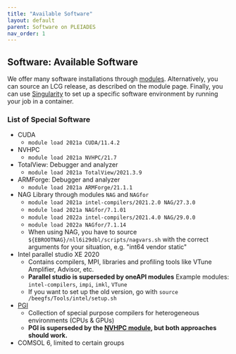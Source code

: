 ```yaml
---
title: "Available Software"
layout: default
parent: Software on PLEIADES
nav_order: 1
---
```


## Software: Available Software
We offer many software installations through [modules](../software/modules).
Alternatively, you can source an LCG release, as described on the module page.
Finally, you can use [Singularity](../software/containers) to set up a specific software environment by running your job in a container.

### List of Special Software
  - CUDA
    - `module load 2021a CUDA/11.4.2`
  - NVHPC
    - `module load 2021a NVHPC/21.7`
  - TotalView: Debugger and analyzer
    - `module load 2021a TotalView/2021.3.9`
  - ARMForge: Debugger and analyzer
    - `module load 2021a ARMForge/21.1.1`
  - NAG Library through modules `NAG` and `NAGfor`
    - `module load 2021a intel-compilers/2021.2.0 NAG/27.3.0`
    - `module load 2021a NAGfor/7.1.01`
    - `module load 2022a intel-compilers/2021.4.0 NAG/29.0.0`
    - `module load 2022a NAGfor/7.1.14`
    - When using NAG, you have to source `${EBROOTNAG}/nll6i29dbl/scripts/nagvars.sh` with the correct arguments for your situation, e.g. "int64 vendor static"
  - Intel parallel studio XE 2020
    - Contains compilers, MPI, libraries and profiling tools like VTune Amplifier, Advisor, etc.
    - **Parallel studio is superseded by oneAPI modules** Example modules: `intel-compilers`, `impi`, `imkl`, `VTune`
    - If you want to set up the old version, go with `source /beegfs/Tools/intel/setup.sh`
  - [PGI](../software/pgi)
    - Collection of special purpose compilers for heterogeneous environments (CPUs & GPUs)
    - **PGI is superseded by the [NVHPC module](../software/modules), but both approaches should work.**
  - COMSOL 6, limited to certain groups
